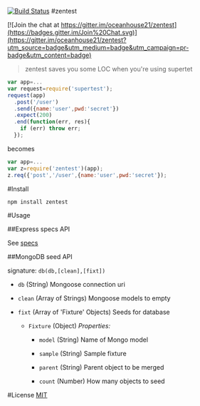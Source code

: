 [![Build Status](https://travis-ci.org/oceanhouse21/zentest.svg?branch=master)](https://travis-ci.org/oceanhouse21/zentest)
#zentest

[![Join the chat at https://gitter.im/oceanhouse21/zentest](https://badges.gitter.im/Join%20Chat.svg)](https://gitter.im/oceanhouse21/zentest?utm_source=badge&utm_medium=badge&utm_campaign=pr-badge&utm_content=badge)

> zentest saves you some LOC when you're using supertet

```js
var app=...
var request=require('supertest');
request(app)
  .post('/user')
  .send({name:'user',pwd:'secret'})
  .expect(200)
  .end(function(err, res){
    if (err) throw err;
  });
```

becomes

```js
var app=...
var z=require('zentest')(app);
z.req({'post','/user',{name:'user',pwd:'secret'});
```

#Install

```js
npm install zentest
```

#Usage

##Express specs API

See [specs](specs.js)

##MongoDB seed API

signature: ```db(db,[clean],[fixt])```

- ```db``` (String)
Mongoose connection uri

- ```clean``` (Array of Strings)
Mongoose models to empty

- ```fixt``` (Array of 'Fixture' Objects)
Seeds for database

    - ```Fixture``` (Object)
    *Properties:*
        - ```model``` (String)
        Name of Mongo model

        - ```sample``` (String)
        Sample fixture

        - ```parent``` (String)
        Parent object to be merged

        - ```count``` (Number)
        How many objects to seed

#License
[MIT](http://opensource.org/licenses/MIT)
